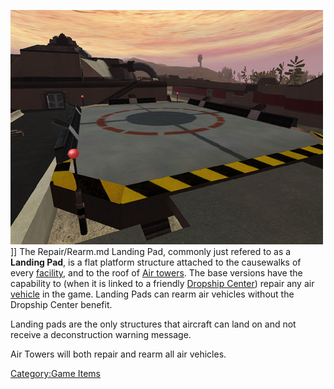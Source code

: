 ![](images/PSScreenShot0310.jpg "fig:PSScreenShot0310.jpg")\]\] The
Repair/Rearm.md Landing Pad, commonly just refered to as a **Landing Pad**,
is a flat platform structure attached to the causewalks of every
[facility](Facilities.md "wikilink"), and to the roof of [Air
towers](Air_tower.md "wikilink"). The base versions have the capability to
(when it is linked to a friendly [Dropship
Center](Dropship_Center.md "wikilink")) repair any air
[vehicle](Vehicle_Index.md "wikilink") in the game. Landing Pads can rearm
air vehicles without the Dropship Center benefit.

Landing pads are the only structures that aircraft can land on and not
receive a deconstruction warning message.

Air Towers will both repair and rearm all air vehicles.

[Category:Game Items](Category:Game_Items.md "wikilink")

